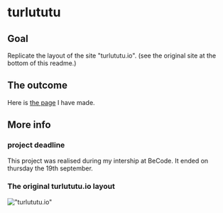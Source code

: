 # turlututu #

## Goal ##
Replicate the layout of the site "turlututu.io". (see the original site at the bottom of this readme.)

## The outcome ##
Here is [the page](https://levizar.github.io/turlututu/) I have made.

## More info ##

### project deadline ###
This project was realised during my intership at BeCode.
It ended on thursday the 19th september.

### The original turlututu.io layout ###
!["turlututu.io"](https://raw.githubusercontent.com/becodeorg/CRL-Woods-2.15/master/Parcours/01-Prairie/5.HTML-CSS/progressive-enhancement/turlututu.png?token=AMTC57VYQ6I4WLLMR26ODCK5R4ZHK)
